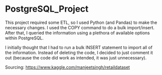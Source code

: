 # PostgreSQL_Project

This project required some ETL, so I used Python (and Pandas) to make the necessary changes. I used the COPY command to do a bulk import/insert. After that, I queried the information using a plethora of available options within PostgreSQL.

I initially thought that I had to run a bulk INSERT statement to import all of the information. Instead of deleting the code, I decided to just comment it out (because the code did work as intended, it was just unnecessary).

Sourcing: https://www.kaggle.com/manjeetsingh/retaildataset 
